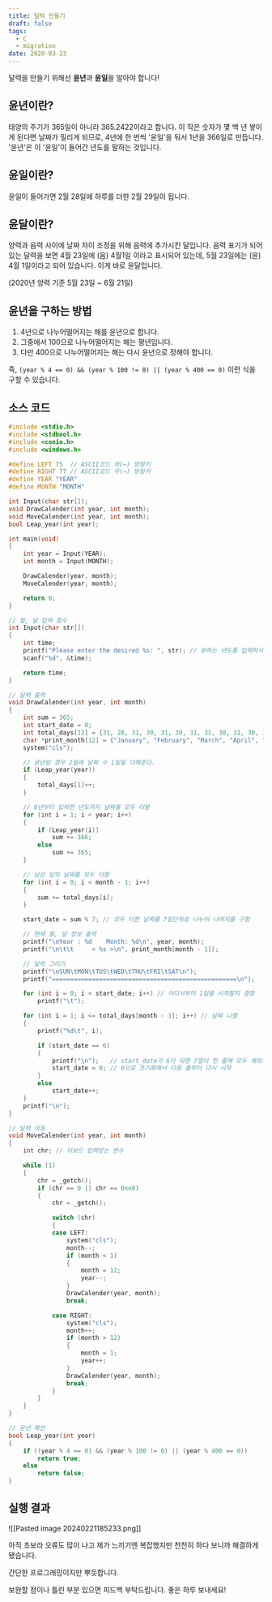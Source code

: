 ```yaml
---
title: 달력 만들기
draft: false
tags:
  - C
  - migration
date: 2020-03-23
---
```


달력을 만들기 위해선 **윤년**과 **윤일**을 알아야 합니다!

## 윤년이란?

태양의 주기가 365일이 아니라 365.2422이라고 합니다. 이 작은 숫자가 몇 백 년 쌓이게 된다면 날짜가 밀리게 되므로, 4년에 한 번씩 '윤일'을 둬서 1년을 366일로 만듭니다. '윤년'은 이 '윤일'이 들어간 년도를 말하는 것입니다. 

## 윤일이란?

윤일이 들어가면 2월 28일에 하루를 더한 2월 29일이 됩니다.

## 윤달이란?

양력과 음력 사이에 날짜 차이 조정을 위해 음력에 추가시킨 달입니다. 음력 표기가 되어 있는 달력을 보면 4월 23일에 (음) 4월1일 이라고 표시되어 있는데, 5월 23일에는 (윤) 4월 1일이라고 되어 있습니다. 이게 바로 윤달입니다.

(2020년 양력 기준 5월 23일 ~ 6월 21일)

## 윤년을 구하는 방법

1. 4년으로 나누어떨어지는 해를 윤년으로 합니다.
2. 그중에서 100으로 나누어떨어지는 해는 평년입니다.
3. 다만 400으로 나누어떨어지는 해는 다시 윤년으로 정해야 합니다.

즉, `(year % 4 == 0) && (year % 100 != 0) || (year % 400 == 0)` 이런 식을 구할 수 있습니다.

## 소스 코드

```c
#include <stdio.h>
#include <stdbool.h>
#include <conio.h>
#include <windows.h>

#define LEFT 75  // ASCII코드 좌(←) 방항키
#define RIGHT 77 // ASCII코드 우(→) 방항키
#define YEAR "YEAR"
#define MONTH "MONTH"

int Input(char str[]);
void DrawCalender(int year, int month);
void MoveCalender(int year, int month);
bool Leap_year(int year);

int main(void)
{
    int year = Input(YEAR);
    int month = Input(MONTH);

    DrawCalender(year, month);
    MoveCalender(year, month);

    return 0;
}

// 월, 달 입력 함수
int Input(char str[])
{
    int time;
    printf("Please enter the desired %s: ", str); // 원하는 년도를 입력하시오.
    scanf("%d", &time);

    return time;
}

// 달력 출력
void DrawCalender(int year, int month)
{
    int sum = 365;                                                         // 총 날짜 수
    int start_date = 0;                                                    // 1일이 시작되는 요일을 정하는 변수
    int total_days[12] = {31, 28, 31, 30, 31, 30, 31, 31, 30, 31, 30, 31}; // 1~12월까지 날짜 수
    char *print_month[12] = {"January", "February", "March", "April", "May", "June", "July", "August", "September", "October", "November", "December"};
    system("cls");

    // 윤년일 경우 2월에 날짜 수 1일을 더해준다.
    if (Leap_year(year))
    {
        total_days[1]++;
    }

    // 0년부터 입력한 년도까지 날짜를 모두 더함
    for (int i = 1; i < year; i++)
    {
        if (Leap_year(i))
            sum += 366;
        else
            sum += 365;
    }

    // 남은 달의 날짜를 모두 더함
    for (int i = 0; i < month - 1; i++)
    {
        sum += total_days[i];
    }

    start_date = sum % 7; // 모두 더한 날짜를 7일단위로 나누어 나머지를 구함

    // 현재 월, 달 정보 출력
    printf("\nYear : %d    Month: %d\n", year, month);
    printf("\n\t\t     < %s >\n", print_month[month - 1]);

    // 달력 그리기
    printf("\nSUN\tMON\tTUS\tWED\tTHU\tFRI\tSAT\n");
    printf("===================================================\n");

    for (int i = 0; i < start_date; i++) // 어디서부터 1일을 시작할지 결정
        printf("\t");

    for (int i = 1; i <= total_days[month - 1]; i++) // 날짜 나열
    {
        printf("%d\t", i);

        if (start_date == 6)
        {
            printf("\n");   // start_date가 6이 되면 7일이 한 줄에 모두 채워지기 때문에 그다음 줄로 개행시켜줘야 함
            start_date = 0; // 0으로 초기화해서 다음 줄부터 다시 시작
        }
        else
            start_date++;
    }
    printf("\n");
}

// 달력 이동
void MoveCalender(int year, int month)
{
    int chr; // 키보드 입력받는 변수

    while (1)
    {
        chr = _getch();
        if (chr == 0 || chr == 0xe0)
        {
            chr = _getch();

            switch (chr)
            {
            case LEFT:
                system("cls");
                month--;
                if (month < 1)
                {
                    month = 12;
                    year--;
                }
                DrawCalender(year, month);
                break;

            case RIGHT:
                system("cls");
                month++;
                if (month > 12)
                {
                    month = 1;
                    year++;
                }
                DrawCalender(year, month);
                break;
            }
        }
    }
}

// 윤년 확인
bool Leap_year(int year)
{
    if ((year % 4 == 0) && (year % 100 != 0) || (year % 400 == 0))
        return true;
    else
        return false;
}
```

## 실행 결과

![[Pasted image 20240221185233.png]]

아직 초보라 오류도 많이 나고 제가 느끼기엔 복잡했지만 천천히 하다 보니까 해결하게 됐습니다.

간단한 프로그래밍이지만 뿌듯합니다.

보완할 점이나 틀린 부분 있으면 피드백 부탁드립니다. 좋은 하루 보내세요!
